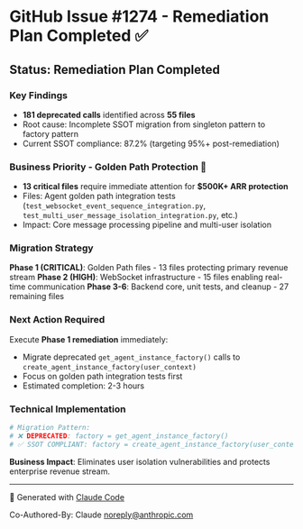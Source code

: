 # GitHub Issue #1274 - Remediation Plan Completed ✅

## Status: Remediation Plan Completed

### Key Findings
- **181 deprecated calls** identified across **55 files**
- Root cause: Incomplete SSOT migration from singleton pattern to factory pattern
- Current SSOT compliance: 87.2% (targeting 95%+ post-remediation)

### Business Priority - Golden Path Protection 🎯
- **13 critical files** require immediate attention for **$500K+ ARR protection**
- Files: Agent golden path integration tests (`test_websocket_event_sequence_integration.py`, `test_multi_user_message_isolation_integration.py`, etc.)
- Impact: Core message processing pipeline and multi-user isolation

### Migration Strategy
**Phase 1 (CRITICAL)**: Golden Path files - 13 files protecting primary revenue stream
**Phase 2 (HIGH)**: WebSocket infrastructure - 15 files enabling real-time communication
**Phase 3-6**: Backend core, unit tests, and cleanup - 27 remaining files

### Next Action Required
Execute **Phase 1 remediation** immediately:
- Migrate deprecated `get_agent_instance_factory()` calls to `create_agent_instance_factory(user_context)`
- Focus on golden path integration tests first
- Estimated completion: 2-3 hours

### Technical Implementation
```python
# Migration Pattern:
# ❌ DEPRECATED: factory = get_agent_instance_factory()
# ✅ SSOT COMPLIANT: factory = create_agent_instance_factory(user_context)
```

**Business Impact**: Eliminates user isolation vulnerabilities and protects enterprise revenue stream.

---

🤖 Generated with [Claude Code](https://claude.ai/code)

Co-Authored-By: Claude <noreply@anthropic.com>